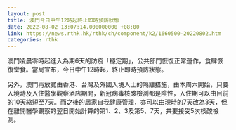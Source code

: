 ```yaml
---
layout: post
title: 澳門今日中午12時起終止即時預防狀態
date: 2022-08-02 13:07:14.000000000 +08:00
link: https://news.rthk.hk/rthk/ch/component/k2/1660500-20220802.htm
categories: rthk
---
```


澳門凌晨零時起進入為期6天的防疫「穩定期」，公共部門恢復正常運作，食肆恢復堂食。當局宣布，今日中午12時起，終止即時預防狀態。

另外，澳門再放寬由香港、台灣及外國入境人士的隔離措施，由本周六開始，只要入境時及入住醫學觀察酒店期間，新冠病毒核酸檢測都是陰性，入住期可以由目前的10天縮短至7天。而之後的居家自我健康管理，亦可以由現時的7天改為3天，但在離開醫學觀察的翌日開始計算的第1、2、3及第5、7天，共要接受5次核酸檢測。
